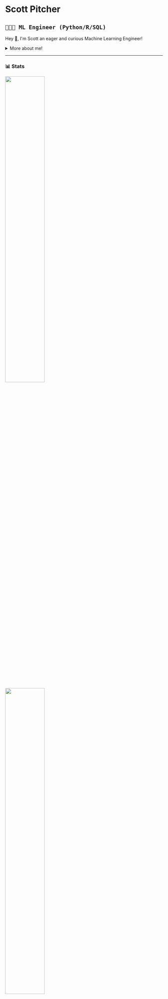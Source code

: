 <h1> Scott Pitcher </h1>

## `👨🏻‍💻 ML Engineer (Python/R/SQL)` ##
<p>  
Hey 👋, I'm Scott an eager and curious Machine Learning Engineer! 

<div>
<details>
  <summary> More about me! </summary>

- 🔭 

- 🌱 I’m currently learning **everything** 🤓

- 🤝 I’m looking for help with **finding projects to contribute to!**

- 👨‍💻 All of my projects are available at [miaxu.co](https://www.linkedin.com/in/sergiogarciagamez/)

- 💬 Ask me about **data **

- 📫 Connect with me on <a href = "https://www.linkedin.com/in/scottpitcher1" target="_blank"> LinkedIn! <a/>

</details>
  
</p>

---
### 📊 Stats

<a href ="https://github.com/scottpitcher"> <img width = "50%" src = "https://github-readme-stats.vercel.app/api?username=scottpitcher&show_icons=true&theme=vue-dark"> </a>
<a href ="https://github.com/scottpitcher"> <img width = "50%" src = "https://streak-stats.demolab.com?user=scottpitcher&theme=nordfox&border_radius=0"> </a>

---
#

